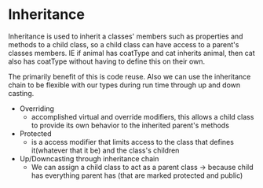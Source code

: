 # Inheritance

Inheritance is used to inherit a classes' members such as properties and methods to a child class, so a child class can have access to a parent's classes members. IE if animal has coatType and cat inherits animal, then cat also has coatType without having to define this on their own.

The primarily benefit of this is code reuse. Also we can use the inheritance chain to be flexible with our types during run time through up and down casting.

- Overriding
    - accomplished virtual and override modifiers, this allows a child class to provide its own behavior to the inherited parent's methods 
- Protected
    - is a access modifier that limits access to the class that defines it(whatever that it be) and the class's children
- Up/Downcasting through inheritance chain
    - We can assign a child class to act as a parent class -> because child has everything parent has (that are marked protected and public)